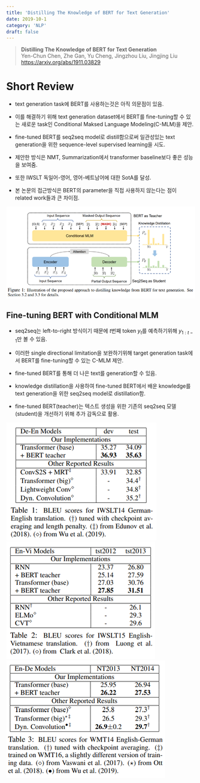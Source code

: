 ```yaml
---
title: 'Distilling The Knowledge of BERT for Text Generation'
date: 2019-10-1
category: 'NLP'
draft: false
---
```


> **Distilling The Knowledge of BERT for Text Generation**  
Yen-Chun Chen, Zhe Gan, Yu Cheng, Jingzhou Liu, Jingjing Liu  
https://arxiv.org/abs/1911.03829


# Short Review
* text generation task에 BERT를 사용하는것은 아직 의문점이 있음.
* 이를 해결하기 위해 text generation dataset에서 BERT를 fine-tuning할 수 있는 새로운 task인 Conditional Maksed Language Modeling(C-MLM)을 제안.
* fine-tuned BERT를 seq2seq model로 distill함으로써 일관성있는 text generation을 위한 sequence-level supervised learning을 시도.
* 제안한 방식은 NMT, Summarization에서 transformer baseline보다 좋은 성능을 보여줌.
* 또한 IWSLT 독일어-영어, 영어-베트남어에 대한 SotA를 달성.

* 본 논문의 접근방식은 BERT의 parameter을 직접 사용하지 않는다는 점이 related work들과 큰 차이점.

![fig1](./img/distill_knowledge/fig1.png)

## Fine-tuning BERT with Conditional MLM
* seq2seq는 left-to-right 방식이기 때문에 $t$번째 token ${y}_{t}$를 예측하기위해 ${y}_{1:t-1}$만 볼 수 있음.
* 이러한 single directional limitation을 보완하기위해 target generation task에서 BERT를 fine-tuning할 수 있는 C-MLM 제안.
* fine-tuned BERT를 통해 더 나은 text를 generation할 수 있음.



* knowledge distillation을 사용하여 fine-tuned BERT에서 배운 knowledge를 text generation을 위한 seq2seq model로 distillation함.  
* fine-tuned BERT(teacher)는 텍스트 생성을 위한 기존의 seq2seq 모델(student)을 개선하기 위해 추가 감독으로 활용.

![table1](./img/distill_knowledge/table1.png)
![table2](./img/distill_knowledge/table2.png)
![table3](./img/distill_knowledge/table3.png)